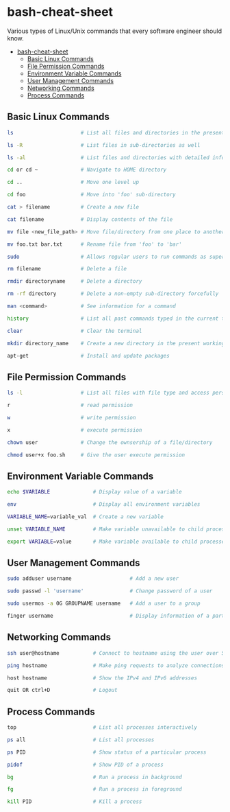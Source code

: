 # bash-cheat-sheet

Various types of Linux/Unix commands that every software engineer should know.

- [bash-cheat-sheet](#bash-cheat-sheet)
  - [Basic Linux Commands](#basic-linux-commands)
  - [File Permission Commands](#file-permission-commands)
  - [Environment Variable Commands](#environment-variable-commands)
  - [User Management Commands](#user-management-commands)
  - [Networking Commands](#networking-commands)
  - [Process Commands](#process-commands)

## Basic Linux Commands

```bash
ls                      # List all files and directories in the present working directory
```

```bash
ls -R                   # List files in sub-directories as well
```

```bash
ls -al                  # List files and directories with detailed information like permissions, size, owner, etc.
```

```bash
cd or cd ~              # Navigate to HOME directory
```

```bash
cd ..                   # Move one level up
```

```bash
cd foo                  # Move into 'foo' sub-directory
```

```bash
cat > filename          # Create a new file
```

```bash
cat filename            # Display contents of the file
```

```bash
mv file <new_file_path> # Move file/directory from one place to another
```

```bash
mv foo.txt bar.txt      # Rename file from 'foo' to 'bar'
```

```bash
sudo                    # Allows regular users to run commands as superusers
```

```bash
rm filename             # Delete a file
```

```bash
rmdir directoryname     # Delete a directory
```

```bash
rm -rf directory        # Delete a non-empty sub-directory forcefully
```

```bash
man <command>           # See information for a command
```

```bash
history                 # List all past commands typed in the current terminal session
```

```bash
clear                   # Clear the terminal
```

```bash
mkdir directory_name    # Create a new directory in the present working directory or at the specified path
```

```bash
apt-get                 # Install and update packages
```

## File Permission Commands

```bash
ls -l                   # List all files with file type and access persmissions
```

```bash
r                       # read permission
```

```bash
w                       # write permission
```

```bash
x                       # execute permission
```

```bash
chown user              # Change the ownsership of a file/directory
```

```bash
chmod user+x foo.sh     # Give the user execute permission
```

## Environment Variable Commands

```bash
echo $VARIABLE              # Display value of a variable
```

```bash
env                         # Display all environment variables
```

```bash
VARIABLE_NAME=variable_val  # Create a new variable
```

```bash
unset VARIABLE_NAME         # Make variable unavailable to child processes
```

```bash
export VARIABLE=value       # Make variable available to child processes
```

## User Management Commands

```bash
sudo adduser username                   # Add a new user
```

```bash
sudo passwd -l 'username'               # Change password of a user
```

```bash
sudo usermos -a 0G GROUPNAME username   # Add a user to a group
```

```bash
finger username                         # Display information of a particular user
```

## Networking Commands

```bash
ssh user@hostname           # Connect to hostname using the user over SSH port 22
```

```bash
ping hostname               # Make ping requests to analyze connections
```

```bash
host hostname               # Show the IPv4 and IPv6 addresses
```

```bash
quit OR ctrl+D              # Logout
```

## Process Commands

```bash
top                         # List all processes interactively
```

```bash
ps all                      # List all processes
```

```bash
ps PID                      # Show status of a particular process
```

```bash
pidof                       # Show PID of a process
```

```bash
bg                          # Run a process in background
```

```bash
fg                          # Run a process in foreground
```

```bash
kill PID                    # Kill a process
```